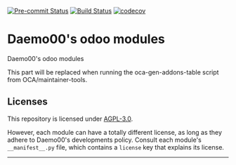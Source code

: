 
<!-- /!\ Non OCA Context : Set here the badge of your runbot / runboat instance. -->
[![Pre-commit Status](https://github.com/Daemo00/odoo-modules/actions/workflows/pre-commit.yml/badge.svg?branch=16.0)](https://github.com/Daemo00/odoo-modules/actions/workflows/pre-commit.yml?query=branch%3A16.0)
[![Build Status](https://github.com/Daemo00/odoo-modules/actions/workflows/test.yml/badge.svg?branch=16.0)](https://github.com/Daemo00/odoo-modules/actions/workflows/test.yml?query=branch%3A16.0)
[![codecov](https://codecov.io/gh/Daemo00/odoo-modules/branch/16.0/graph/badge.svg)](https://codecov.io/gh/Daemo00/odoo-modules)
<!-- /!\ Non OCA Context : Set here the badge of your translation instance. -->

<!-- /!\ do not modify above this line -->

# Daemo00's odoo modules

Daemo00's odoo modules

<!-- /!\ do not modify below this line -->

<!-- prettier-ignore-start -->

[//]: # (addons)

This part will be replaced when running the oca-gen-addons-table script from OCA/maintainer-tools.

[//]: # (end addons)

<!-- prettier-ignore-end -->

## Licenses

This repository is licensed under [AGPL-3.0](LICENSE).

However, each module can have a totally different license, as long as they adhere to Daemo00's developments
policy. Consult each module's `__manifest__.py` file, which contains a `license` key
that explains its license.

----
<!-- /!\ Non OCA Context : Set here the full description of your organization. -->

